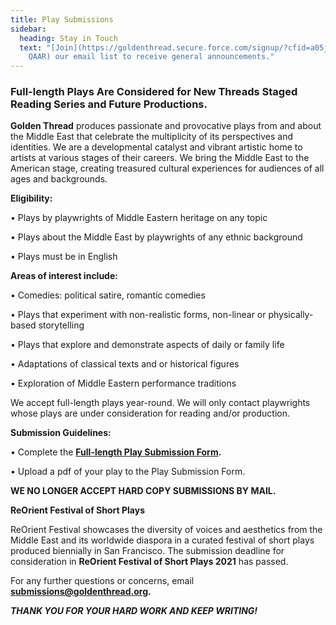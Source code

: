 ```yaml
---
title: Play Submissions
sidebar:
  heading: Stay in Touch
  text: "[Join](https://goldenthread.secure.force.com/signup/?cfid=a05j000000Lsdh\
    QAAR) our email list to receive general announcements."
---
```

### Full-length Plays Are Considered for New Threads Staged Reading Series and Future Productions.

**Golden Thread** produces passionate and provocative plays from and about the Middle East that celebrate the multiplicity of its perspectives and identities. We are a developmental catalyst and vibrant artistic home to artists at various stages of their careers. We bring the Middle East to the American stage, creating treasured cultural experiences for audiences of all ages and backgrounds.

**Eligibility:**

• Plays by playwrights of Middle Eastern heritage on any topic

• Plays about the Middle East by playwrights of any ethnic background

• Plays must be in English

**Areas of interest include:**

• Comedies: political satire, romantic comedies

• Plays that experiment with non-realistic forms, non-linear or physically-based storytelling

• Plays that explore and demonstrate aspects of daily or family life

• Adaptations of classical texts and or historical figures

• Exploration of Middle Eastern performance traditions

We accept full-length plays year-round. We will only contact playwrights whose plays are under consideration for reading and/or production.

**Submission Guidelines:**

• Complete the **[Full-length Play Submission Form](https://docs.google.com/forms/d/1Ua9S_ZfcK_dIM6Bh3rJ4tf7wWjEyMgTF9aCVbl5co_Q/edit).**

• Upload a pdf of your play to the Play Submission Form.

**WE NO LONGER ACCEPT HARD COPY SUBMISSIONS BY MAIL.**

**ReOrient Festival of Short Plays**

ReOrient Festival showcases the diversity of voices and aesthetics from the Middle East and its worldwide diaspora in a curated festival of short plays produced biennially in San Francisco. The submission deadline for consideration in **ReOrient Festival of Short Plays 2021** has passed. 

For any further questions or concerns, email **submissions@goldenthread.org.**

***THANK YOU FOR YOUR HARD WORK AND KEEP WRITING!***